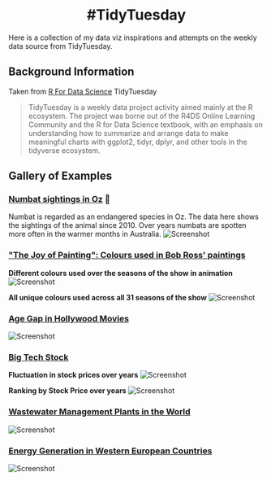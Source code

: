 <h1 align="center">
#TidyTuesday
</h1>

Here is a collection of my data viz inspirations and attempts on the weekly data source from TidyTuesday.

## Background Information 
Taken from [R For Data Science](https://github.com/rfordatascience/tidytuesday) TidyTuesday
> TidyTuesday is a weekly data project activity aimed mainly at the R ecosystem. The project was borne out of the R4DS Online Learning Community and the R for Data Science textbook, with an emphasis on understanding how to summarize and arrange data to make meaningful charts with ggplot2, tidyr, dplyr, and other tools in the tidyverse ecosystem.

## Gallery of Examples

### **[Numbat sightings in Oz](2023/20230307wk10)** :rat:
Numbat is regarded as an endangered species in Oz. The data here shows the sightings of the animal since 2010. Over years numbats are spotten more often in the warmer months in Australia.
![Screenshot](2023/20230307wk10/tt20230307wk10_numbats.png)


### **["The Joy of Painting": Colours used in Bob Ross' paintings](2023/20230221wk8/)**
**Different colours used over the seasons of the show in animation**    
![Screenshot](2023/20230221wk8/tt20230221wk8_BRcolor_anim.gif)

**All unique colours used across all 31 seasons of the show**
![Screenshot](2023/20230221wk8/tt20230221wk8_BRcolor_uniq.png)

### **[Age Gap in Hollywood Movies](2023/20230214wk7)**
![Screenshot](2023/20230214wk7/tt20230214wk7_hollywoodAge.png)

### **[Big Tech Stock](2023/20230207wk6)**
**Fluctuation in stock prices over years**
![Screenshot](2023/20230207wk6/tt20230207wk6_techstockprice.png)

**Ranking by Stock Price over years**
![Screenshot](2023/20230207wk6/tt20230207wk6_techrank.png)

### **[Wastewater Management Plants in the World](2022/wk38_20220920_waste)**
![Screenshot](2022/wk38_20220920_waste/20220920_WasteManagement1.png)


### **[Energy Generation in Western European Countries](2022/wk29_20220719_Technology)**
![Screenshot](2022/wk29_20220719_Technology/20220719_tech_energy_WEUR.png)
